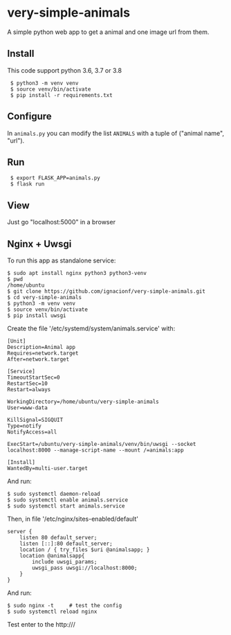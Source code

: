 # very-simple-animals

A simple python web app to get a animal and one image url from them.

## Install

This code support python 3.6, 3.7 or 3.8

```
 $ python3 -m venv venv
 $ source venv/bin/activate
 $ pip install -r requirements.txt
```

## Configure

In `animals.py` you can modify the list `ANIMALS` with a tuple of ("animal name", "url").

## Run

```
 $ export FLASK_APP=animals.py
 $ flask run
```

## View

Just go "localhost:5000" in a browser

## Nginx + Uwsgi

To run this app as standalone service:

```
$ sudo apt install nginx python3 python3-venv
$ pwd
/home/ubuntu
$ git clone https://github.com/ignacionf/very-simple-animals.git
$ cd very-simple-animals
$ python3 -m venv venv
$ source venv/bin/activate
$ pip install uwsgi
```

Create the file '/etc/systemd/system/animals.service' with:

```
[Unit]
Description=Animal app
Requires=network.target
After=network.target

[Service]
TimeoutStartSec=0
RestartSec=10
Restart=always

WorkingDirectory=/home/ubuntu/very-simple-animals
User=www-data

KillSignal=SIGQUIT
Type=notify
NotifyAccess=all

ExecStart=/ubuntu/very-simple-animals/venv/bin/uwsgi --socket localhost:8000 --manage-script-name --mount /=animals:app

[Install]
WantedBy=multi-user.target
```

And run:
```
$ sudo systemctl daemon-reload
$ sudo systemctl enable animals.service
$ sudo systemctl start animals.service
```

Then, in file '/etc/nginx/sites-enabled/default'
```
server {
	listen 80 default_server;
	listen [::]:80 default_server;
	location / { try_files $uri @animalsapp; }
    location @animalsapp{
        include uwsgi_params;
        uwsgi_pass uwsgi://localhost:8000;
    }
}
```

And run:
```
$ sudo nginx -t     # test the config
$ sudo systemctl reload nginx
```

Test enter to the http://<ip>/

